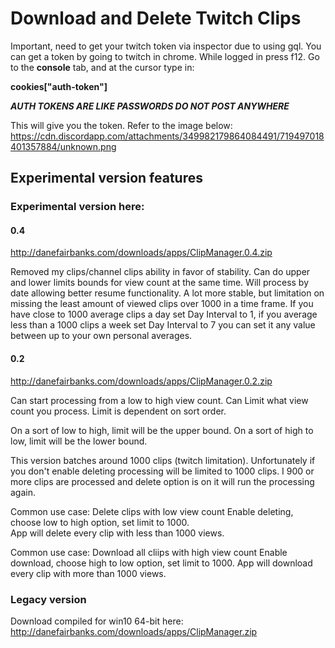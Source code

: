 # Download and Delete Twitch Clips

Important, need to get your twitch token via inspector due to using gql.  You can get a token by going to twitch in chrome.
While logged in press f12. Go to the **console** tab, and at the cursor type in:

**cookies["auth-token"]**

***AUTH TOKENS ARE LIKE PASSWORDS DO NOT POST ANYWHERE***

This will give you the token. Refer to the image below:
https://cdn.discordapp.com/attachments/349982179864084491/719497018401357884/unknown.png

## Experimental version features
### Experimental version here:

#### 0.4
http://danefairbanks.com/downloads/apps/ClipManager.0.4.zip

Removed my clips/channel clips ability in favor of stability.  Can do upper and lower limits bounds for view count at the same time.  Will process by date allowing better resume functionality.  A lot more stable, but limitation on missing the least amount of viewed clips over 1000 in a time frame.  If you have close to 1000 average clips a day set Day Interval to 1, if you average less than a 1000 clips a week set Day Interval to 7 you can set it any value between up to your own personal averages.

#### 0.2
http://danefairbanks.com/downloads/apps/ClipManager.0.2.zip

Can start processing from a low to high view count.
Can Limit what view count you process.
Limit is dependent on sort order.

On a sort of low to high, limit will be the upper bound.
On a sort of high to low, limit will be the lower bound.

This version batches around 1000 clips (twitch limitation).  Unfortunately if you don't enable deleting processing will be limited to 1000 clips.  I 900 or more clips are processed and delete option is on it will run the processing again.

Common use case: Delete clips with low view count
Enable deleting, choose low to high option, set limit to 1000.  
App will delete every clip with less than 1000 views.

Common use case: Download all cliips with high view count
Enable download, choose high to low option, set limit to 1000.
App will download every clip with more than 1000 views.

### Legacy version 

Download compiled for win10 64-bit here: http://danefairbanks.com/downloads/apps/ClipManager.zip
